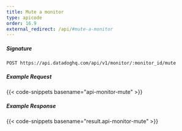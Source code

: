 ```yaml
---
title: Mute a monitor
type: apicode
order: 16.9
external_redirect: /api/#mute-a-monitor
---
```


##### Signature
`POST https://api.datadoghq.com/api/v1/monitor/:monitor_id/mute`
##### Example Request
{{< code-snippets basename="api-monitor-mute" >}}
##### Example Response
{{< code-snippets basename="result.api-monitor-mute" >}}